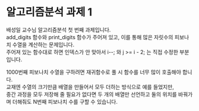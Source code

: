 # 알고리즘분석 과제 1
배성일 교수님 알고리즘분석 첫 번째 과제입니다.  
add_digits 함수와 print_digits 함수가 주어져 있고, 이를 통해 많은 자릿수의 피보나치 수열을 계산하는 문제입니다.  
주어져 있는 함수대로 하면 인덱스가 안 맞아서 i--; 와 j >= i - 2; 는 직접 수정한 부분입니다.  

1000번째 피보나치 수열을 구하려면 재귀함수로 풀 시 함수를 너무 많이 호출해야 합니다.  
교재엔 수열의 크기만큼 배열을 만들어서 모두 더하는 방식으로 예를 들었지만,  
중간 과정을 모두 저장해 줄 필요가 없다면 두 개의 배열만 선언하고 둘의 위치를 바꿔가며 더해줘도 N번째 피보나치 수를 구할 수 있습니다.  